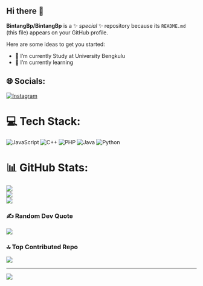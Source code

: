 ## Hi there 👋


**BintangBp/BintangBp** is a ✨ _special_ ✨ repository because its `README.md` (this file) appears on your GitHub profile.

Here are some ideas to get you started:

- 🔭 I’m currently Study at University Bengkulu
- 🌱 I’m currently learning 



## 🌐 Socials:
[![Instagram](https://img.shields.io/badge/Instagram-%23E4405F.svg?logo=Instagram&logoColor=white)](https://instagram.com/bintangbp66) 

# 💻 Tech Stack:
![JavaScript](https://img.shields.io/badge/javascript-%23323330.svg?style=for-the-badge&logo=javascript&logoColor=%23F7DF1E) ![C++](https://img.shields.io/badge/c++-%2300599C.svg?style=for-the-badge&logo=c%2B%2B&logoColor=white) ![PHP](https://img.shields.io/badge/php-%23777BB4.svg?style=for-the-badge&logo=php&logoColor=white) ![Java](https://img.shields.io/badge/java-%23ED8B00.svg?style=for-the-badge&logo=openjdk&logoColor=white) ![Python](https://img.shields.io/badge/python-3670A0?style=for-the-badge&logo=python&logoColor=ffdd54)
# 📊 GitHub Stats:
![](https://github-readme-stats.vercel.app/api?username=BintangBp&theme=dark&hide_border=false&include_all_commits=false&count_private=false)<br/>
![](https://github-readme-streak-stats.herokuapp.com/?user=BintangBp&theme=dark&hide_border=false)<br/>
![](https://github-readme-stats.vercel.app/api/top-langs/?username=BintangBp&theme=dark&hide_border=false&include_all_commits=false&count_private=false&layout=compact)

### ✍️ Random Dev Quote
![](https://quotes-github-readme.vercel.app/api?type=horizontal&theme=radical)

### 🔝 Top Contributed Repo
![](https://github-contributor-stats.vercel.app/api?username=BintangBp&limit=5&theme=dark&combine_all_yearly_contributions=true)

---
[![](https://visitcount.itsvg.in/api?id=BintangBp&icon=0&color=0)](https://visitcount.itsvg.in)

<!-- Proudly created with GPRM ( https://gprm.itsvg.in ) -->
